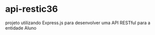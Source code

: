 # api-restic36
projeto utilizando Express.js para desenvolver uma API RESTful para a entidade Aluno
